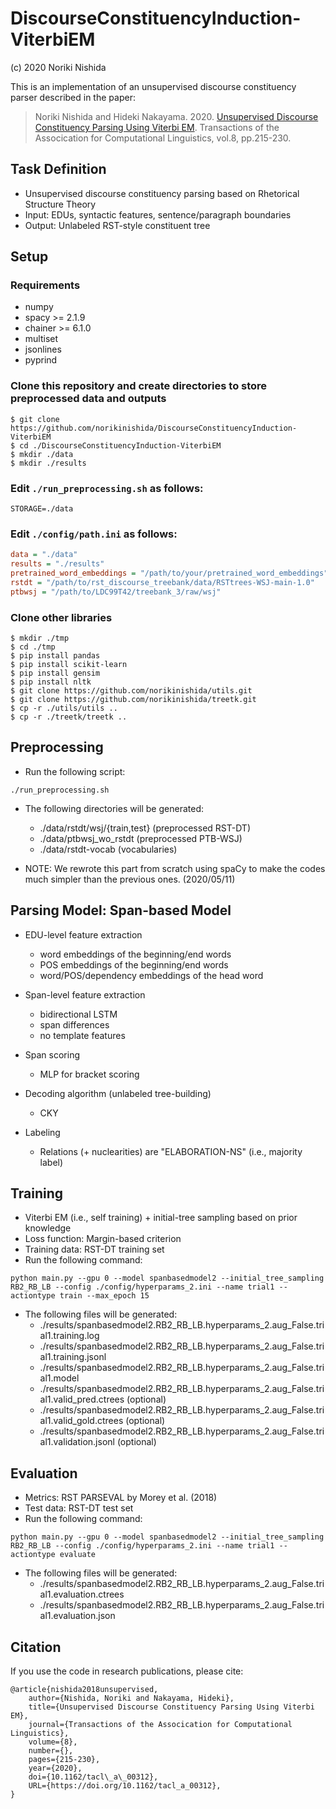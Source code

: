# DiscourseConstituencyInduction-ViterbiEM

(c) 2020 Noriki Nishida

This is an implementation of an unsupervised discourse constituency parser described in the paper:

> Noriki Nishida and Hideki Nakayama. 2020. [Unsupervised Discourse Constituency Parsing Using Viterbi EM](https://www.mitpressjournals.org/doi/full/10.1162/tacl_a_00312). Transactions of the Assocication for Computational Linguistics, vol.8, pp.215-230.

## Task Definition ##

- Unsupervised discourse constituency parsing based on Rhetorical Structure Theory
- Input: EDUs, syntactic features, sentence/paragraph boundaries
- Output: Unlabeled RST-style constituent tree

## Setup ##

### Requirements

- numpy
- spacy >= 2.1.9
- chainer >= 6.1.0
- multiset
- jsonlines
- pyprind

### Clone this repository and create directories to store preprocessed data and outputs

```
$ git clone https://github.com/norikinishida/DiscourseConstituencyInduction-ViterbiEM
$ cd ./DiscourseConstituencyInduction-ViterbiEM
$ mkdir ./data
$ mkdir ./results
```

### Edit ```./run_preprocessing.sh``` as follows:

```shell
STORAGE=./data
```

### Edit ```./config/path.ini``` as follows:

```INI
data = "./data"
results = "./results"
pretrained_word_embeddings = "/path/to/your/pretrained_word_embeddings"
rstdt = "/path/to/rst_discourse_treebank/data/RSTtrees-WSJ-main-1.0"
ptbwsj = "/path/to/LDC99T42/treebank_3/raw/wsj"
```

### Clone other libraries

```
$ mkdir ./tmp
$ cd ./tmp
$ pip install pandas
$ pip install scikit-learn
$ pip install gensim
$ pip install nltk
$ git clone https://github.com/norikinishida/utils.git
$ git clone https://github.com/norikinishida/treetk.git
$ cp -r ./utils/utils ..
$ cp -r ./treetk/treetk ..
```

## Preprocessing ##

- Run the following script:

```
./run_preprocessing.sh
```

- The following directories will be generated:
    - ./data/rstdt/wsj/{train,test} (preprocessed RST-DT)
    - ./data/ptbwsj_wo_rstdt (preprocessed PTB-WSJ)
    - ./data/rstdt-vocab (vocabularies)

- NOTE: We rewrote this part from scratch using spaCy to make the codes much simpler than the previous ones. (2020/05/11)

## Parsing Model: Span-based Model ##

- EDU-level feature extraction
    - word embeddings of the beginning/end words
    - POS embeddings of the beginning/end words
    - word/POS/dependency embeddings of the head word

- Span-level feature extraction
    - bidirectional LSTM
    - span differences
    - no template features

- Span scoring
    - MLP for bracket scoring

- Decoding algorithm (unlabeled tree-building)
    - CKY

- Labeling
    - Relations (+ nuclearities) are "ELABORATION-NS" (i.e., majority label)

## Training ##

- Viterbi EM (i.e., self training) + initial-tree sampling based on prior knowledge
- Loss function: Margin-based criterion
- Training data: RST-DT training set
- Run the following command:

```
python main.py --gpu 0 --model spanbasedmodel2 --initial_tree_sampling RB2_RB_LB --config ./config/hyperparams_2.ini --name trial1 --actiontype train --max_epoch 15
```

- The following files will be generated:
    - ./results/spanbasedmodel2.RB2_RB_LB.hyperparams_2.aug_False.trial1.training.log
    - ./results/spanbasedmodel2.RB2_RB_LB.hyperparams_2.aug_False.trial1.training.jsonl
    - ./results/spanbasedmodel2.RB2_RB_LB.hyperparams_2.aug_False.trial1.model
    - ./results/spanbasedmodel2.RB2_RB_LB.hyperparams_2.aug_False.trial1.valid_pred.ctrees (optional)
    - ./results/spanbasedmodel2.RB2_RB_LB.hyperparams_2.aug_False.trial1.valid_gold.ctrees (optional)
    - ./results/spanbasedmodel2.RB2_RB_LB.hyperparams_2.aug_False.trial1.validation.jsonl (optional)

## Evaluation ##

- Metrics: RST PARSEVAL by Morey et al. (2018)
- Test data: RST-DT test set
- Run the following command:

```
python main.py --gpu 0 --model spanbasedmodel2 --initial_tree_sampling RB2_RB_LB --config ./config/hyperparams_2.ini --name trial1 --actiontype evaluate
```

- The following files will be generated:
    - ./results/spanbasedmodel2.RB2_RB_LB.hyperparams_2.aug_False.trial1.evaluation.ctrees
    - ./results/spanbasedmodel2.RB2_RB_LB.hyperparams_2.aug_False.trial1.evaluation.json

## Citation ##

If you use the code in research publications, please cite:

```
@article{nishida2018unsupervised,
    author={Nishida, Noriki and Nakayama, Hideki},
    title={Unsupervised Discourse Constituency Parsing Using Viterbi EM},
    journal={Transactions of the Assocication for Computational Linguistics},
    volume={8},
    number={},
    pages={215-230},
    year={2020},
    doi={10.1162/tacl\_a\_00312},
    URL={https://doi.org/10.1162/tacl_a_00312},
}
```

